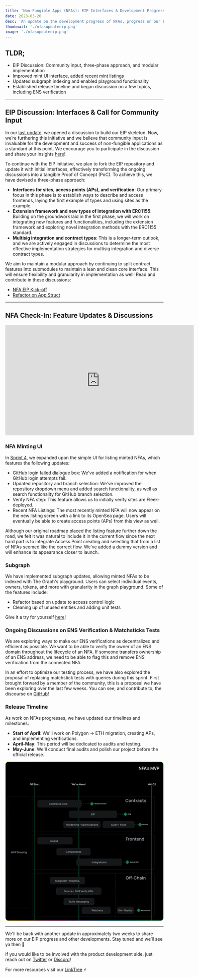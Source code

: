 ```yaml
---
title: 'Non-Fungible Apps (NFAs): EIP Interfaces & Development Progress'
date: 2023-03-20
desc: 'An update on the development progress of NFAs, progress on our EIP Discussion, refined minting UI, and more!'
thumbnail: './nfasupdateeip.png'
image: './nfasupdateeip.png'
---
```


## TLDR;

- EIP Discussion: Community input, three-phase approach, and modular implementation
- Improved mint UI interface, added recent mint listings
- Updated subgraph indexing and enabled playground functionality
- Established release timeline and began discussion on a few topics, including ENS verification

---

## EIP Discussion: Interfaces & Call for Community Input

In our [last update](https://fleek.xyz/blog/uncategorized/nfa-minting-flow-eip-kickoff/), we opened a discussion to build our EIP skeleton. Now, we’re furthering this initiative and we believe that community input is invaluable for the development and success of non-fungible applications as a standard at this point. We encourage you to participate in the discussion and share your insights [here](https://github.com/fleekxyz/non-fungible-apps/discussions/158)!

To continue with the EIP initiative, we plan to fork the EIP repository and update it with initial interfaces, effectively transforming the ongoing discussions into a tangible Proof of Concept (PoC). To achieve this, we have devised a three-phase approach:

- **Interfaces for sites, access points (APs), and verification**: Our primary focus in this phase is to establish ways to describe and access frontends, laying the first example of types and using sites as the example.
- **Extension framework and new types of integration with ERC1155**: Building on the groundwork laid in the first phase, we will work on integrating new features and functionalities, including the extension framework and exploring novel integration methods with the ERC1155 standard.
- **Multisig integration and contract types**: This is a longer-term outlook, and we are actively engaged in discussions to determine the most effective implementation strategies for multisig integration and diverse contract types.

We aim to maintain a modular approach by continuing to split contract features into submodules to maintain a lean and clean core interface. This will ensure flexibility and granularity in implementation as well! Read and contribute in these discussions:

- [NFA EIP Kick-off](https://github.com/fleekxyz/non-fungible-apps/discussions/158)
- [Refactor on App Struct](https://github.com/fleekxyz/non-fungible-apps/discussions/163)

---

## NFA Check-In: Feature Updates & Discussions

<iframe width="600" height="350" src="https://www.youtube.com/embed/cRArN9ZK7hY" title="YouTube video player" frameborder="0" allow="accelerometer; autoplay; clipboard-write; encrypted-media; gyroscope; picture-in-picture; web-share" allowfullscreen></iframe>

### NFA Minting UI

In [Sprint 4](https://github.com/fleekxyz/non-fungible-apps/releases/tag/v0.0.4), we expanded upon the simple UI for listing minted NFAs, which features the following updates:

- GitHub login failed dialogue box: We've added a notification for when GitHub login attempts fail.
- Updated repository and branch selection: We've improved the repository dropdown menu and added search functionality, as well as search functionality for GitHub branch selection.
- Verify NFA step: This feature allows us to initially verify sites are Fleek-deployed.
- Recent NFA Listings: The most recently minted NFA will now appear on the new listing screen with a link to its OpenSea page. Users will eventually be able to create access points (APs) from this view as well.

Although our original roadmap placed the listing feature further down the road, we felt it was natural to include it in the current flow since the next hard part is to integrate Access Point creating and selecting that from a list of NFAs seemed like the correct flow. We've added a dummy version and will enhance its appearance closer to launch.

### Subgraph

We have implemented subgraph updates, allowing minted NFAs to be indexed with The Graph's playground. Users can select individual events, owners, tokens, and more with granularity in the graph playground. Some of the features include:

- Refactor based on update to access control logic
- Cleaning up of unused entities and adding unit tests

Give it a try for yourself [here](https://thegraph.com/hosted-service/subgraph/emperororokusaki/flk-test-subgraph)!

### Ongoing Discussions on ENS Verification & Matchsticks Tests

We are exploring ways to make our ENS verifications as decentralized and efficient as possible. We want to be able to verify the owner of an ENS domain throughout the lifecycle of an NFA. If someone transfers ownership of an ENS address, we need to be able to flag this and remove ENS verification from the connected NFA.

In an effort to optimize our testing process, we have also explored the proposal of replacing matchstick tests with queries during this sprint. First brought forward by a member of the community, this is a proposal we have been exploring over the last few weeks. You can see, and contribute to, the discourse on [GitHub](https://github.com/fleekxyz/non-fungible-apps/discussions/168)!

### Release Timeline

As work on NFAs progresses, we have updated our timelines and milestones:

- **Start of April**: We'll work on Polygon → ETH migration, creating APs, and implementing verifications.
- **April-May**: This period will be dedicated to audits and testing.
- **May-June**: We'll conduct final audits and polish our project before the official release.

![](./nfa-roadmap-mar-20.png)

---

We'll be back with another update in approximately two weeks to share more on our EIP progress and other developments. Stay tuned and we’ll see ya then 👋

If you would like to be involved with the product development side, just reach out on [Twitter](https://twitter.com/fleek_net) or [Discord](https://discord.gg/fleek)!

For more resources visit our [LinkTree](https://linktr.ee/fleek) ⚡
